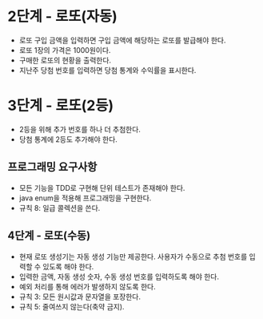 # 2단계 - 로또(자동)
- 로또 구입 금액을 입력하면 구입 금액에 해당하는 로또를 발급해야 한다.
- 로또 1장의 가격은 1000원이다.
- 구매한 로또의 현황을 출력한다.
- 지난주 당첨 번호를 입력하면 당첨 통계와 수익률을 표시한다.

# 3단계 - 로또(2등)
- 2등을 위해 추가 번호를 하나 더 추첨한다.
- 당첨 통계에 2등도 추가해야 한다.

## 프로그래밍 요구사항
- 모든 기능을 TDD로 구현해 단위 테스트가 존재해야 한다.
- java enum을 적용해 프로그래밍을 구현한다.
- 규칙 8: 일급 콜렉션을 쓴다.

## 4단계 - 로또(수동)
- 현재 로또 생성기는 자동 생성 기능만 제공한다. 사용자가 수동으로 추첨 번호를 입력할 수 있도록 해야 한다.
- 입력한 금액, 자동 생성 숫자, 수동 생성 번호를 입력하도록 해야 한다.
- 예외 처리를 통해 에러가 발생하지 않도록 한다.
- 규칙 3: 모든 원시값과 문자열을 포장한다.
- 규칙 5: 줄여쓰지 않는다(축약 금지).
